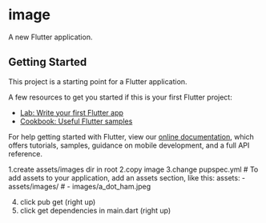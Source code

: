 # image

A new Flutter application.

## Getting Started

This project is a starting point for a Flutter application.

A few resources to get you started if this is your first Flutter project:

- [Lab: Write your first Flutter app](https://flutter.dev/docs/get-started/codelab)
- [Cookbook: Useful Flutter samples](https://flutter.dev/docs/cookbook)

For help getting started with Flutter, view our
[online documentation](https://flutter.dev/docs), which offers tutorials,
samples, guidance on mobile development, and a full API reference.

1.create assets/images dir in root
2.copy image 
3.change pupspec.yml 
          # To add assets to your application, add an assets section, like this:
          assets:
            - assets/images/
          #   - images/a_dot_ham.jpeg
         
4. click pub get (right up)
5. click get dependencies in main.dart (right up)
